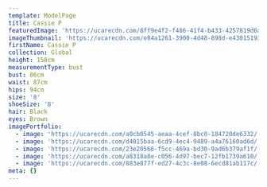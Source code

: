 ```yaml
---
template: ModelPage
title: Cassie P
featuredImage: 'https://ucarecdn.com/8ff9e4f2-f486-41f4-b433-4257819d6a0d/'
imageThumbnail: 'https://ucarecdn.com/e84a1261-3900-4d48-898d-e43015193596/'
firstName: Cassie P
collection: Global
height: 158cm
measurementType: bust
bust: 86cm
waist: 87cm
hips: 94cm
size: '8'
shoeSize: '8'
hair: Black
eyes: Brown
imagePortfolio:
  - image: 'https://ucarecdn.com/a0cb0545-aeaa-4cef-8bc0-184720de6332/'
  - image: 'https://ucarecdn.com/d4015baa-6cd9-4ec4-9489-a4a76160ad6d/'
  - image: 'https://ucarecdn.com/23e20566-f5cc-469a-bd30-9ad6b379af1f/'
  - image: 'https://ucarecdn.com/a8318a8e-c056-4d97-bec7-12fb1739a610/'
  - image: 'https://ucarecdn.com/883e877f-ed27-4c3c-8e08-6ecd81ab117c/'
meta: {}
---
```


